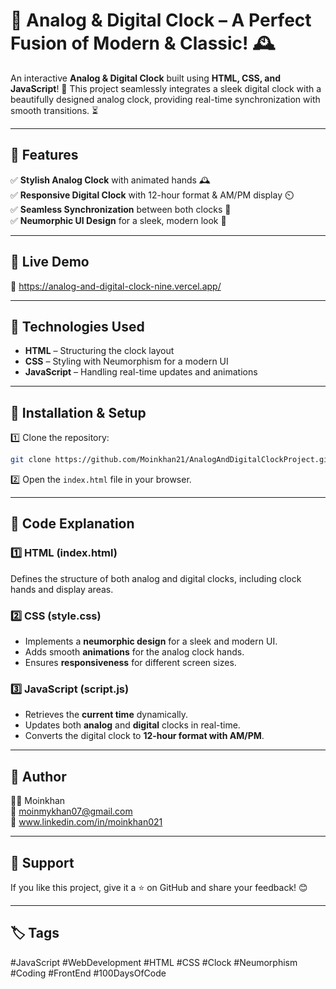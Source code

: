 # 📌 **Analog & Digital Clock – A Perfect Fusion of Modern & Classic!** 🕰️ #  

An interactive **Analog & Digital Clock** built using **HTML, CSS, and JavaScript**! 🚀 This project seamlessly integrates a sleek digital clock with a beautifully designed analog clock, providing real-time synchronization with smooth transitions. ⏳  

---

## 🚀 Features  
✅ **Stylish Analog Clock** with animated hands 🕰️  
✅ **Responsive Digital Clock** with 12-hour format & AM/PM display ⏲️  
✅ **Seamless Synchronization** between both clocks 🔄  
✅ **Neumorphic UI Design** for a sleek, modern look 🎨  

---

## 🎥 Live Demo  
🔗 https://analog-and-digital-clock-nine.vercel.app/  

---

## 📂 Technologies Used  
- **HTML** – Structuring the clock layout  
- **CSS** – Styling with Neumorphism for a modern UI  
- **JavaScript** – Handling real-time updates and animations  

---

## 🔧 Installation & Setup  
1️⃣ Clone the repository:  
```bash
git clone https://github.com/Moinkhan21/AnalogAndDigitalClockProject.git
```  
2️⃣ Open the `index.html` file in your browser.  

---

## 📝 Code Explanation  

### **1️⃣ HTML (index.html)**  
Defines the structure of both analog and digital clocks, including clock hands and display areas.  

### **2️⃣ CSS (style.css)**  
- Implements a **neumorphic design** for a sleek and modern UI.  
- Adds smooth **animations** for the analog clock hands.  
- Ensures **responsiveness** for different screen sizes.  

### **3️⃣ JavaScript (script.js)**  
- Retrieves the **current time** dynamically.  
- Updates both **analog** and **digital** clocks in real-time.  
- Converts the digital clock to **12-hour format with AM/PM**.  

---

## 📌 Author  
👨‍💻 Moinkhan  
📧 moinmykhan07@gmail.com  
🔗 www.linkedin.com/in/moinkhan021  

---

## 🌟 Support  
If you like this project, give it a ⭐ on GitHub and share your feedback! 😊  

---

## 🏷️ Tags  
#JavaScript #WebDevelopment #HTML #CSS #Clock #Neumorphism #Coding #FrontEnd #100DaysOfCode  
